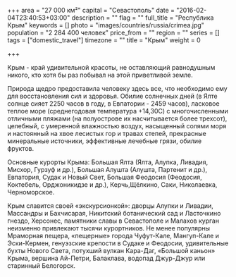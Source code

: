 +++
area = "27 000 км²"
capital = "Севастополь"
date = "2016-02-04T23:40:53+03:00"
description = ""
flag = ""
full_title = "Республика Крым"
keywords = []
photo = "images/countries/russia/crimea.jpg"
population = "2 284 400 человек"
price_from = ""
region = ""
series = []
tags = ["domestic_travel"]
timezone = ""
title = "Крым"
weight = 0

+++

Крым - край удивительной красоты, не оставляющий равнодушным никого, кто хотя бы раз побывал на этой приветливой земле. 

Природа щедро предоставила человеку здесь все, что необходимо ему для восстановления сил и здоровья. Обилие солнечных дней (в Ялте солнце сияет 2250 часов в году, в Евпатории - 2459 часов), ласковое теплое море (среднегодовая температура +14,30С) с многочисленными отличными пляжами (на полуострове их насчитывается более трехсот), целебный, с умеренной влажностью воздух, насыщенный солями моря и настоянный на хвое лесистых гор и травах степей, прекрасные минеральные источники, эффективные лечебные грязи, обилие фруктов.

Основные курорты Крыма: Большая Ялта (Ялта, Алупка, Ливадия, Мисхор, Гурзуф и др.), Большая Алушта (Алушта, Партенит и др.), Евпатория, Судак и Новый Свет, Большая Феодосия (Феодосия, Коктебель, Орджоникидзе и др.), Керчь,Щёлкино, Саки, Николаевка, Черноморское. 

Крым славится своей «экскурсионкой»: дворцы Алупки и Ливадии, Массандры и Бахчисарая, Никитский ботанический сад и Ласточкино гнездо, Херсонес, памятники славы в Севастополе и Малахов курган неизменно привлекают тысячи курортников. Не менее популярны Мраморная пещера, «пещерные» города Чуфут-Кале, Мангуп-Кале и Эски-Кермен, генуэзские крепости в Судаке и Феодосии, удивительные бухты Нового Света, потухший вулкан Кара-Даг, «Большой каньон» Крыма, вершина Ай-Петри, Балаклава, водопад Джур-Джур или старинный Белогорск.